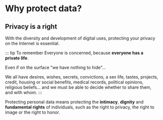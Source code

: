# Why protect data?

## Privacy is a right

With the diversity and development of digital uses, protecting your privacy on the Internet is essential.

::: tip To remember
Everyone is concerned, because **everyone has a private life**.

Even if on the surface "we have nothing to hide"...

We all have desires, wishes, secrets, convictions, a sex life, tastes, projects, credit,
housing or social benefits, medical records, political opinions, religious beliefs... and we must be able to decide whether to share them, and with whom.
:::

Protecting personal data means protecting the **intimacy**, **dignity** and **fundamental rights** of individuals, such as the right to privacy,
the right to image or the right to honor.
